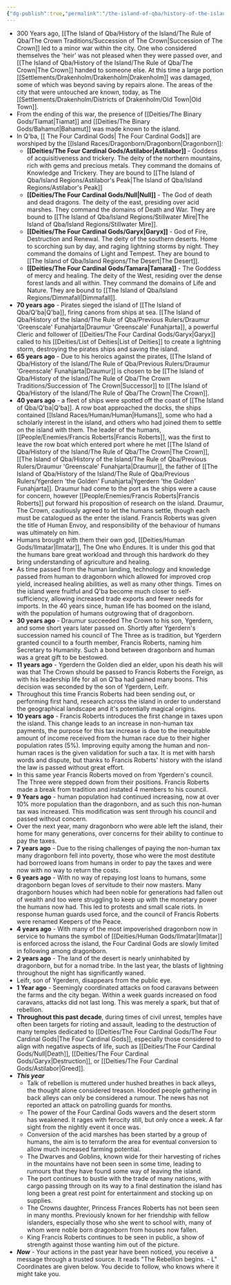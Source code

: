```yaml
---
{"dg-publish":true,"permalink":"/the-island-of-qba/history-of-the-island/timeline/"}
---
```


- 300 Years ago, [[The Island of Qba/History of the Island/The Rule of Qba/The Crown Traditions/Succession of The Crown\|Succession of The Crown]] led to a minor war within the city. One who considered themselves the 'heir' was not pleased when they were passed over, and [[The Island of Qba/History of the Island/The Rule of Qba/The Crown\|The Crown]] handed to someone else. At this time a large portion [[Settlements/Drakenholm/Drakenholm\|Drakenholm]] was damaged, some of which was beyond saving by repairs alone. The areas of the city that were untouched are known, today, as The [[Settlements/Drakenholm/Districts of Drakenholm/Old Town\|Old Town]].
- From the ending of this war, the presence of [[Deities/The Binary Gods/Tiamat\|Tiamat]] and [[Deities/The Binary Gods/Bahamut\|Bahamut]] was made known to the island.
- In Q'ba, [[ The Four Cardinal Gods\| The Four Cardinal Gods]] are worshiped by the [[Island Races/Dragonborn/Dragonborn\|Dragonborn]]:
	- **[[Deities/The Four Cardinal Gods/Astilabor\|Astilabor]]** - Goddess of acquisitiveness and trickery. The deity of the northern mountains, rich with gems and precious metals. They command the domains of Knowledge and Trickery. They are bound to [[The Island of Qba/Island Regions/Astilabor's Peak\|The Island of Qba/Island Regions/Astilabor's Peak]]
	- **[[Deities/The Four Cardinal Gods/Null\|Null]]** - The God of death and dead dragons. The deity of the east, presiding over acid marshes. They command the domains of Death and War. They are bound to [[The Island of Qba/Island Regions/Stillwater Mire\|The Island of Qba/Island Regions/Stillwater Mire]].
	- **[[Deities/The Four Cardinal Gods/Garyx\|Garyx]]** - God of Fire, Destruction and Renewal. The deity of the southern deserts. Home to scorching sun by day, and raging lightning storms by night. They command the domains of Light and Tempest. They are bound to [[The Island of Qba/Island Regions/The Desert\|The Desert]].
	- **[[Deities/The Four Cardinal Gods/Tamara\|Tamara]]** - The Goddess of mercy and healing. The deity of the West, residing over the dense forest lands and all within. They command the domains of Life and Nature. They are bound to [[The Island of Qba/Island Regions/Dimmafall\|Dimmafall]].
- **70 years ago** - Pirates sieged the island of [[The Island of Qba/Q'ba\|Q'ba]], firing canons from ships at sea. [[The Island of Qba/History of the Island/The Rule of Qba/Previous Rulers/Draumur 'Greenscale' Funahjarta\|Draumur 'Greenscale' Funahjarta]], a powerful Cleric and follower of [[Deities/The Four Cardinal Gods/Garyx\|Garyx]] called to his [[Deities/List of Deities\|List of Deities]] to create a lightning storm, destroying the pirates ships and saving the island.
- **65 years ago** - Due to his heroics against the pirates, [[The Island of Qba/History of the Island/The Rule of Qba/Previous Rulers/Draumur 'Greenscale' Funahjarta\|Draumur]] is chosen to be [[The Island of Qba/History of the Island/The Rule of Qba/The Crown Traditions/Succession of The Crown\|Successor]] to [[The Island of Qba/History of the Island/The Rule of Qba/The Crown\|The Crown]].
- **40 years ago** - a fleet of ships were spotted off the coast of [[The Island of Qba/Q'ba\|Q'ba]]. A row boat approached the docks, the ships contained [[Island Races/Human/Human\|Humans]], some who had a scholarly interest in the island, and others who had joined them to settle on the island with them. The leader of the humans, [[People/Enemies/Francis Roberts\|Francis Roberts]], was the first to leave the row boat which entered port where he met [[The Island of Qba/History of the Island/The Rule of Qba/The Crown\|The Crown]], [[The Island of Qba/History of the Island/The Rule of Qba/Previous Rulers/Draumur 'Greenscale' Funahjarta\|Draumur]], the father of [[The Island of Qba/History of the Island/The Rule of Qba/Previous Rulers/Ygerdern 'the Golden' Funahjarta\|Ygerdern 'the Golden' Funahjarta]]. Draumur had come to the port as the ships were a cause for concern, however [[People/Enemies/Francis Roberts\|Francis Roberts]] put forward his proposition of research on the island. Draumur, The Crown, cautiously agreed to let the humans settle, though each must be catalogued as the enter the island. Francis Roberts was given the title of Human Envoy, and responsibility of the behaviour of humans was ultimately on him.
- Humans brought with them their own god, [[Deities/Human Gods/Ilmatar\|Ilmatar]], The One who Endures. It is under this god that the humans bare great workload and through this hardwork do they bring understanding of agriculture and healing.
- As time passed from the human landing, technology and knowledge passed from human to dragonborn which allowed for improved crop yield, increased healing abilities, as well as many other things. Times on the island were fruitful and Q'ba become much closer to self-sufficiency, allowing increased trade exports and fewer needs for imports. In the 40 years since, human life has boomed on the island, with the population of humans outgrowing that of dragonborn.
- **30 years ago** - Draumur succeeded The Crown to his son, Ygerdern, and some short years later passed on. Shortly after Ygerdern's succession named his council of The Three as is tradition, but Ygerdern granted council to a fourth member, Francis Roberts, naming him Secretary to Humanity. Such a bond between dragonborn and human was a great gift to be bestowed.
- **11 years ago** - Ygerdern the Golden died an elder, upon his death his will was that The Crown should be passed to Francis Roberts the Foreign, as with his leadership life for all on Q'ba had gained many boons. This decision was seconded by the son of Ygerdern, Leifr.
- Throughout this time Francis Roberts had been sending out, or performing first hand, research across the island in order to understand the geographical landscape and it's potentially magical origins.
- **10 years ago** - Francis Roberts introduces the first change in taxes upon the island. This change leads to an increase in non-human tax payments, the purpose for this tax increase is due to the inequitable amount of income received from the human race due to their higher population rates (5%). Improving equity among the human and non-human races is the given validation for such a tax. It is met with harsh words and dispute, but thanks to Francis Roberts' history with the island the law is passed without great effort.
- In this same year Francis Roberts moved on from Ygerdern's council. The Three were stepped down from their positions. Francis Roberts made a break from tradition and instated 4 members to his council.
- **9 Years ago** - human population had continued increasing, now at over 10% more population than the dragonborn, and as such this non-human tax was increased. This modification was sent through his council and passed without concern.
- Over the next year, many dragonborn who were able left the island, their home for many generations, over concerns for their ability to continue to pay the taxes.
- **7 years ago** - Due to the rising challenges of paying the non-human tax many dragonborn fell into poverty, those who were the most destitute had borrowed loans from humans in order to pay the taxes and were now with no way to return the costs.
- **6 years ago** - With no way of repaying lost loans to humans, some dragonborn began loves of servitude to their now masters. Many dragonborn houses which had been noble for generations had fallen out of wealth and too were struggling to keep up with the monetary power the humans now had. This led to protests and small scale riots. In response human guards used force, and the council of Francis Roberts were renamed Keepers of the Peace.
- **4 years ago** - With many of the most impoverished dragonborn now in service to humans the symbol of [[Deities/Human Gods/Ilmatar\|Ilmatar]] is enforced across the island, the Four Cardinal Gods are slowly limited in following among dragonborn. 
- **2 years ago** - The land of the desert is nearly uninhabited by dragonborn, but for a nomad tribe. In the last year, the blasts of lightning throughout the night has significantly waned. 
- Leifr, son of Ygerdern, disappears from the public eye.
- **1 Year ago** - Seemingly coordinated attacks on food caravans between the farms and the city began. Within a week guards increased on food caravans, attacks did not last long. This was merely a spark, but that of rebellion.
- **Throughout this past decade**, during times of civil unrest, temples have often been targets for rioting and assault, leading to the destruction of many temples dedicated to [[Deities/The Four Cardinal Gods/The Four Cardinal Gods\|The Four Cardinal Gods]], especially those considered to align with negative aspects of life, such as [[Deities/The Four Cardinal Gods/Null\|Death]], [[Deities/The Four Cardinal Gods/Garyx\|Destruction]], or [[Deities/The Four Cardinal Gods/Astilabor\|Greed]].
- ***This year*** 
	- Talk of rebellion is muttered under hushed breathes in back alleys, the thought alone considered treason. Hooded people gathering in back alleys can only be considered a rumour. The news has not reported an attack on patrolling guards for months.
	- The power of the Four Cardinal Gods wavers and the desert storm has weakened. It rages with ferocity still, but only once a week. A far sight from the nightly event it once was.
	- Conversion of the acid marshes has been started by a group of humans, the aim is to terraform the area for eventual conversion to allow much increased farming potential.
	- The Dwarves and Goblins, known wide for their harvesting of riches in the mountains have not been seen in some time, leading to rumours that they have found some way of leaving the island.
	- The port continues to bustle with the trade of many nations, with cargo passing through on its way to a final destination the island has long been a great rest point for entertainment and stocking up on supplies.
	- The Crowns daughter, Princess Frances Roberts has not been seen in many months. Previously known for her friendship with fellow islanders, especially those who she went to school with, many of whom were noble born dragonborn from houses now fallen.
	- King Francis Roberts continues to be seen in public, a show of strength against those wanting him out of the picture.
- ***Now*** - Your actions in the past year have been noticed, you receive a message through a trusted source. It reads "The Rebellion begins. - L" Coordinates are given below. You decide to follow, who knows where it might take you.

